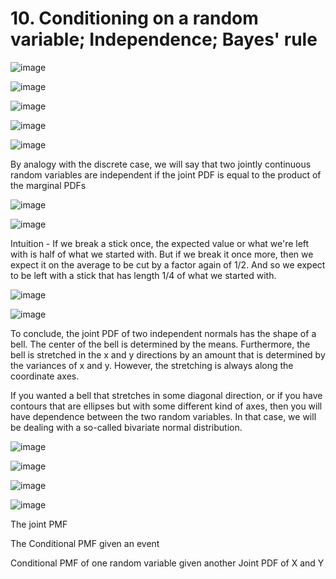 # 10. Conditioning on a random variable; Independence; Bayes' rule

![image](../../../media/Intro-Syllabus_10.-Conditioning-on-a-random-variable;-Independence;-Bayes'-rule-image1.jpg)

![image](../../../media/Intro-Syllabus_10.-Conditioning-on-a-random-variable;-Independence;-Bayes'-rule-image2.jpg)

![image](../../../media/Intro-Syllabus_10.-Conditioning-on-a-random-variable;-Independence;-Bayes'-rule-image3.jpg)

![image](../../../media/Intro-Syllabus_10.-Conditioning-on-a-random-variable;-Independence;-Bayes'-rule-image4.jpg)

![image](../../../media/Intro-Syllabus_10.-Conditioning-on-a-random-variable;-Independence;-Bayes'-rule-image5.jpg)

By analogy with the discrete case, we will say that two jointly continuous random variables are independent if the joint PDF is equal to the product of the marginal PDFs

![image](../../../media/Intro-Syllabus_10.-Conditioning-on-a-random-variable;-Independence;-Bayes'-rule-image6.jpg)

![image](../../../media/Intro-Syllabus_10.-Conditioning-on-a-random-variable;-Independence;-Bayes'-rule-image7.jpg)

Intuition - If we break a stick once, the expected value or what we're left with is half of what we started with. But if we break it once more, then we expect it on the average to be cut by a factor again of 1/2. And so we expect to be left with a stick that has length 1/4 of what we started with.

![image](../../../media/Intro-Syllabus_10.-Conditioning-on-a-random-variable;-Independence;-Bayes'-rule-image8.jpg)

![image](../../../media/Intro-Syllabus_10.-Conditioning-on-a-random-variable;-Independence;-Bayes'-rule-image9.jpg)

To conclude, the joint PDF of two independent normals has the shape of a bell. The center of the bell is determined by the means. Furthermore, the bell is stretched in the x and y directions by an amount that is determined by the variances of x and y. However, the stretching is always along the coordinate axes.

If you wanted a bell that stretches in some diagonal direction, or if you have contours that are ellipses but with some different kind of axes, then you will have dependence between the two random variables. In that case, we will be dealing with a so-called bivariate normal distribution.

![image](../../../media/Intro-Syllabus_10.-Conditioning-on-a-random-variable;-Independence;-Bayes'-rule-image10.jpg)

![image](../../../media/Intro-Syllabus_10.-Conditioning-on-a-random-variable;-Independence;-Bayes'-rule-image11.jpg)

![image](../../../media/Intro-Syllabus_10.-Conditioning-on-a-random-variable;-Independence;-Bayes'-rule-image12.jpg)

![image](../../../media/Intro-Syllabus_10.-Conditioning-on-a-random-variable;-Independence;-Bayes'-rule-image13.jpg)

The joint PMF

The Conditional PMF given an event

Conditional PMF of one random variable given another
Joint PDF of X and Y
